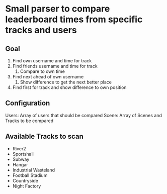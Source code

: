 # Small parser to compare leaderboard times from specific tracks and users

## Goal

1. Find own username and time for track
2. Find friends username and time for track
    1. Compare to own time
3. Find next ahead of own username
    1. Show difference to get the next better place
4. Find first for track and show difference to own position

## Configuration

Users: Array of users that should be compared
Scene: Array of Scenes and Tracks to be compared

## Available Tracks to scan

- River2
- Sportshall
- Subway
- Hangar
- Industrial Wasteland
- Football Stadium
- Countryside
- Night Factory